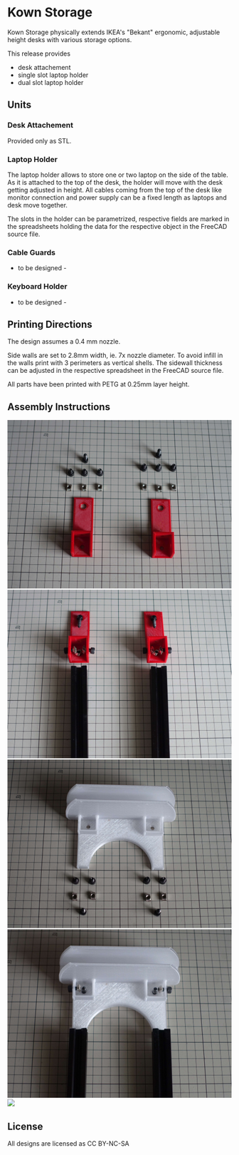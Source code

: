# Kown Storage
Kown Storage physically extends IKEA's "Bekant" ergonomic, adjustable height desks with various storage options. 

This release provides
- desk attachement
- single slot laptop holder
- dual slot laptop holder 

## Units
### Desk Attachement
Provided only as STL. 

### Laptop Holder
The laptop holder allows to store one or two laptop on the side of the table. As it is attached to the top of the desk, the holder will move with the desk getting adjusted in height. All cables coming from the top of the desk like monitor connection and power supply can be a fixed length as laptops and desk move together.

The slots in the holder can be parametrized, respective fields are marked in the spreadsheets holding the data for the respective object in the FreeCAD source file.

### Cable Guards
- to be designed -

### Keyboard Holder
- to be designed -

## Printing Directions
The design assumes a 0.4 mm nozzle. 

Side walls are set to 2.8mm width, ie. 7x nozzle diameter. To avoid infill in the walls print with 3 perimeters as vertical shells. The sidewall thickness can be adjusted in the respective spreadsheet in the FreeCAD source file.

All parts have been printed with PETG at 0.25mm layer height.

## Assembly Instructions
![Attachement Parts](./pictures/DSC00850.jpeg "Attachement Parts")
![Attachement Assembly](./pictures/DSC00852.jpeg "Attachement Assembly")
![Holder Parts](./pictures/DSC00853.jpeg "Holder Parts")
![Holder Assembly](./pictures/DSC00854.jpeg "Holder Assembly")
<img src="./pictures/pictures/DSC00854.jpeg" width="400">

## License 
All designs are licensed as CC BY-NC-SA